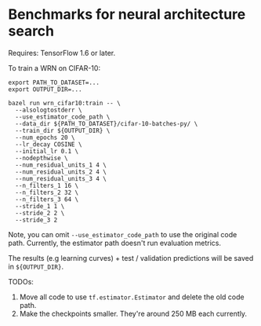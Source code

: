 # Benchmarks for neural architecture search

Requires: TensorFlow 1.6 or later.

To train a WRN on CIFAR-10:

    export PATH_TO_DATASET=...
    export OUTPUT_DIR=...

    bazel run wrn_cifar10:train -- \
      --alsologtostderr \
      --use_estimator_code_path \
      --data_dir ${PATH_TO_DATASET}/cifar-10-batches-py/ \
      --train_dir ${OUTPUT_DIR} \
      --num_epochs 20 \
      --lr_decay COSINE \
      --initial_lr 0.1 \
      --nodepthwise \
      --num_residual_units_1 4 \
      --num_residual_units_2 4 \
      --num_residual_units_3 4 \
      --n_filters_1 16 \
      --n_filters_2 32 \
      --n_filters_3 64 \
      --stride_1 1 \
      --stride_2 2 \
      --stride_3 2

Note, you can omit `--use_estimator_code_path` to use the original code path.
Currently, the estimator path doesn't run evaluation metrics.

The results (e.g learning curves) + test / validation predictions will be saved
in `${OUTPUT_DIR}`.

TODOs:

1.  Move all code to use `tf.estimator.Estimator` and delete the old code path.
1.  Make the checkpoints smaller. They're around 250 MB each currently.
